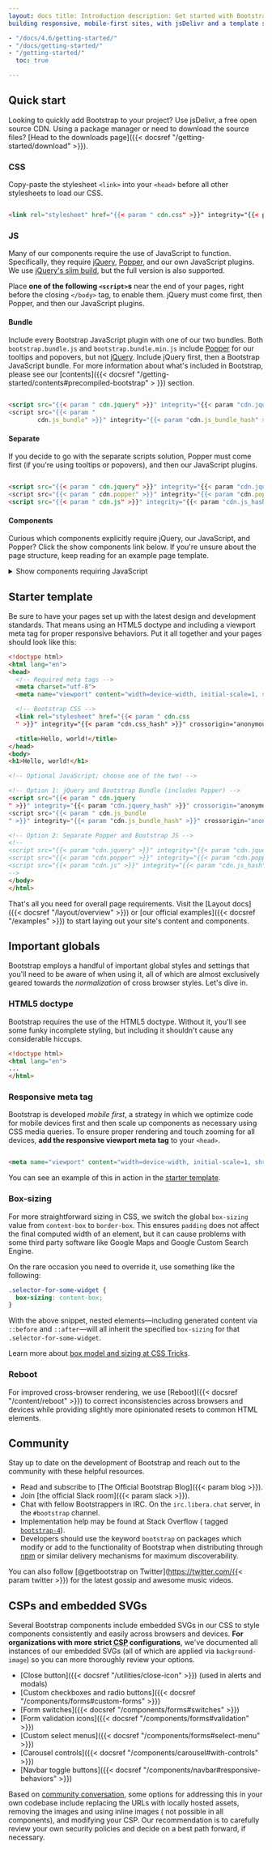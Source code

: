 ```yaml
---
layout: docs title: Introduction description: Get started with Bootstrap, the world's most popular framework for
building responsive, mobile-first sites, with jsDelivr and a template starter page. group: getting-started aliases:

- "/docs/4.6/getting-started/"
- "/docs/getting-started/"
- "/getting-started/"
  toc: true

---
```


## Quick start

Looking to quickly add Bootstrap to your project? Use jsDelivr, a free open source CDN. Using a package manager or need
to download the source files? [Head to the downloads page]({{< docsref "/getting-started/download" >}}).

### CSS

Copy-paste the stylesheet `<link>` into your `<head>` before all other stylesheets to load our CSS.

```html

<link rel="stylesheet" href="{{< param " cdn.css" >}}" integrity="{{< param "cdn.css_hash" >}}" crossorigin="anonymous">
```

### JS

Many of our components require the use of JavaScript to function. Specifically, they
require [jQuery](https://jquery.com/), [Popper](https://popper.js.org/), and our own JavaScript plugins. We
use [jQuery's slim build](https://blog.jquery.com/2016/06/09/jquery-3-0-final-released/), but the full version is also
supported.

Place **one of the following `<script>`s** near the end of your pages, right before the closing `</body>` tag, to enable
them. jQuery must come first, then Popper, and then our JavaScript plugins.

#### Bundle

Include every Bootstrap JavaScript plugin with one of our two bundles. Both `bootstrap.bundle.js`
and `bootstrap.bundle.min.js` include [Popper](https://popper.js.org/) for our tooltips and popovers, but
not [jQuery](https://jquery.com/). Include jQuery first, then a Bootstrap JavaScript bundle. For more information about
what's included in Bootstrap, please see our [contents]({{< docsref "/getting-started/contents#precompiled-bootstrap" >
}}) section.

```html

<script src="{{< param " cdn.jquery" >}}" integrity="{{< param "cdn.jquery_hash" >}}" crossorigin="anonymous"></script>
<script src="{{< param "
        cdn.js_bundle" >}}" integrity="{{< param "cdn.js_bundle_hash" >}}" crossorigin="anonymous"></script>
```

#### Separate

If you decide to go with the separate scripts solution, Popper must come first (if you're using tooltips or popovers),
and then our JavaScript plugins.

```html

<script src="{{< param " cdn.jquery" >}}" integrity="{{< param "cdn.jquery_hash" >}}" crossorigin="anonymous"></script>
<script src="{{< param " cdn.popper" >}}" integrity="{{< param "cdn.popper_hash" >}}" crossorigin="anonymous"></script>
<script src="{{< param " cdn.js" >}}" integrity="{{< param "cdn.js_hash" >}}" crossorigin="anonymous"></script>
```

#### Components

Curious which components explicitly require jQuery, our JavaScript, and Popper? Click the show components link below. If
you're unsure about the page structure, keep reading for an example page template.

<details>
<summary class="text-primary mb-3">Show components requiring JavaScript</summary>
{{< markdown >}}
- Alerts for dismissing
- Buttons for toggling states and checkbox/radio functionality
- Carousel for all slide behaviors, controls, and indicators
- Collapse for toggling visibility of content
- Dropdowns for displaying and positioning (also requires [Popper](https://popper.js.org/))
- Modals for displaying, positioning, and scroll behavior
- Navbar for extending our Collapse plugin to implement responsive behavior
- Tooltips and popovers for displaying and positioning (also requires [Popper](https://popper.js.org/))
- Scrollspy for scroll behavior and navigation updates
{{< /markdown >}}
</details>

## Starter template

Be sure to have your pages set up with the latest design and development standards. That means using an HTML5 doctype
and including a viewport meta tag for proper responsive behaviors. Put it all together and your pages should look like
this:

```html
<!doctype html>
<html lang="en">
<head>
  <!-- Required meta tags -->
  <meta charset="utf-8">
  <meta name="viewport" content="width=device-width, initial-scale=1, shrink-to-fit=no">

  <!-- Bootstrap CSS -->
  <link rel="stylesheet" href="{{< param " cdn.css
  " >}}" integrity="{{< param "cdn.css_hash" >}}" crossorigin="anonymous">

  <title>Hello, world!</title>
</head>
<body>
<h1>Hello, world!</h1>

<!-- Optional JavaScript; choose one of the two! -->

<!-- Option 1: jQuery and Bootstrap Bundle (includes Popper) -->
<script src="{{< param " cdn.jquery
" >}}" integrity="{{< param "cdn.jquery_hash" >}}" crossorigin="anonymous"></script>
<script src="{{< param " cdn.js_bundle
" >}}" integrity="{{< param "cdn.js_bundle_hash" >}}" crossorigin="anonymous"></script>

<!-- Option 2: Separate Popper and Bootstrap JS -->
<!--
<script src="{{< param "cdn.jquery" >}}" integrity="{{< param "cdn.jquery_hash" >}}" crossorigin="anonymous"></script>
<script src="{{< param "cdn.popper" >}}" integrity="{{< param "cdn.popper_hash" >}}" crossorigin="anonymous"></script>
<script src="{{< param "cdn.js" >}}" integrity="{{< param "cdn.js_hash" >}}" crossorigin="anonymous"></script>
-->
</body>
</html>
```

That's all you need for overall page requirements. Visit the [Layout docs]({{< docsref "/layout/overview" >}})
or [our official examples]({{< docsref "/examples" >}}) to start laying out your site's content and components.

## Important globals

Bootstrap employs a handful of important global styles and settings that you'll need to be aware of when using it, all
of which are almost exclusively geared towards the *normalization* of cross browser styles. Let's dive in.

### HTML5 doctype

Bootstrap requires the use of the HTML5 doctype. Without it, you'll see some funky incomplete styling, but including it
shouldn't cause any considerable hiccups.

```html
<!doctype html>
<html lang="en">
...
</html>
```

### Responsive meta tag

Bootstrap is developed *mobile first*, a strategy in which we optimize code for mobile devices first and then scale up
components as necessary using CSS media queries. To ensure proper rendering and touch zooming for all devices, **add the
responsive viewport meta tag** to your `<head>`.

```html

<meta name="viewport" content="width=device-width, initial-scale=1, shrink-to-fit=no">
```

You can see an example of this in action in the [starter template](#starter-template).

### Box-sizing

For more straightforward sizing in CSS, we switch the global `box-sizing` value from `content-box` to `border-box`. This
ensures `padding` does not affect the final computed width of an element, but it can cause problems with some third
party software like Google Maps and Google Custom Search Engine.

On the rare occasion you need to override it, use something like the following:

```css
.selector-for-some-widget {
  box-sizing: content-box;
}
```

With the above snippet, nested elements—including generated content via `::before` and `::after`—will all inherit the
specified `box-sizing` for that `.selector-for-some-widget`.

Learn more about [box model and sizing at CSS Tricks](https://css-tricks.com/box-sizing/).

### Reboot

For improved cross-browser rendering, we use [Reboot]({{< docsref "/content/reboot" >}}) to correct inconsistencies
across browsers and devices while providing slightly more opinionated resets to common HTML elements.

## Community

Stay up to date on the development of Bootstrap and reach out to the community with these helpful resources.

- Read and subscribe to [The Official Bootstrap Blog]({{< param blog >}}).
- Join [the official Slack room]({{< param slack >}}).
- Chat with fellow Bootstrappers in IRC. On the `irc.libera.chat` server, in the `#bootstrap` channel.
- Implementation help may be found at Stack Overflow (
  tagged [`bootstrap-4`](https://stackoverflow.com/questions/tagged/bootstrap-4)).
- Developers should use the keyword `bootstrap` on packages which modify or add to the functionality of Bootstrap when
  distributing through [npm](https://www.npmjs.com/search?q=keywords:bootstrap) or similar delivery mechanisms for
  maximum discoverability.

You can also follow [@getbootstrap on Twitter](https://twitter.com/{{< param twitter >}}) for the latest gossip and
awesome music videos.

## CSPs and embedded SVGs

Several Bootstrap components include embedded SVGs in our CSS to style components consistently and easily across
browsers and devices. **For organizations with more strict <abbr title="Content Security Policy">CSP</abbr>
configurations**, we've documented all instances of our embedded SVGs (all of which are applied via `background-image`)
so you can more thoroughly review your options.

- [Close button]({{< docsref "/utilities/close-icon" >}}) (used in alerts and modals)
- [Custom checkboxes and radio buttons]({{< docsref "/components/forms#custom-forms" >}})
- [Form switches]({{< docsref "/components/forms#switches" >}})
- [Form validation icons]({{< docsref "/components/forms#validation" >}})
- [Custom select menus]({{< docsref "/components/forms#select-menu" >}})
- [Carousel controls]({{< docsref "/components/carousel#with-controls" >}})
- [Navbar toggle buttons]({{< docsref "/components/navbar#responsive-behaviors" >}})

Based on [community conversation](https://github.com/twbs/bootstrap/issues/25394), some options for addressing this in
your own codebase include replacing the URLs with locally hosted assets, removing the images and using inline images (
not possible in all components), and modifying your CSP. Our recommendation is to carefully review your own security
policies and decide on a best path forward, if necessary.
